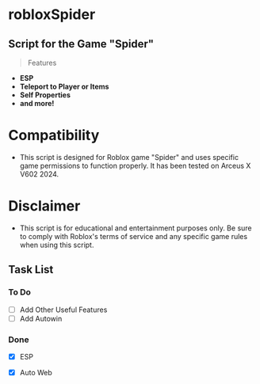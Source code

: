 # robloxSpider
## Script for the Game "Spider"

> Features
- **ESP**
- **Teleport to Player or Items**
- **Self Properties**
- **and more!**

# Compatibility

- This script is designed for Roblox game "Spider" and uses specific game permissions to function properly. It has been tested on Arceus X V602 2024.
# Disclaimer

- This script is for educational and entertainment purposes only. Be sure to comply with Roblox's terms of service and any specific game rules when using this script.

## Task List

### To Do
- [ ] Add Other Useful Features
- [ ] Add Autowin

### Done
- [x] ESP
- [x] Auto Web

